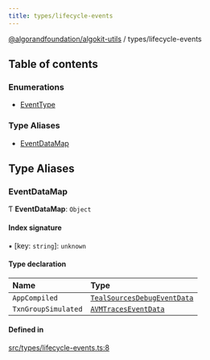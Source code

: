```yaml
---
title: types/lifecycle-events
---
```

[@algorandfoundation/algokit-utils](/reference/algokit-utils-ts/api/readme/) / types/lifecycle-events



## Table of contents

### Enumerations

- [EventType](/reference/algokit-utils-ts/api/enums/types_lifecycle_eventseventtype/)

### Type Aliases

- [EventDataMap](#eventdatamap)

## Type Aliases

### EventDataMap

Ƭ **EventDataMap**: `Object`

#### Index signature

▪ [key: `string`]: `unknown`

#### Type declaration

| Name | Type |
| :------ | :------ |
| `AppCompiled` | [`TealSourcesDebugEventData`](/reference/algokit-utils-ts/api/interfaces/types_debuggingtealsourcesdebugeventdata/) |
| `TxnGroupSimulated` | [`AVMTracesEventData`](/reference/algokit-utils-ts/api/interfaces/types_debuggingavmtraceseventdata/) |

#### Defined in

[src/types/lifecycle-events.ts:8](https://github.com/algorandfoundation/algokit-utils-ts/blob/main/src/types/lifecycle-events.ts#L8)